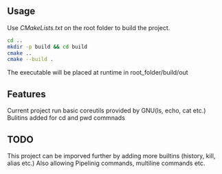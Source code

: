 ## Usage

Use *CMakeLists.txt* on the root folder to build the project.

```bash
cd ..
mkdir -p build && cd build
cmake ..
cmake --build .
```

The executable will be placed at runtime in root_folder/build/out 

## Features

Current project run basic coreutils provided by GNU(ls, echo, cat etc.)
Bulitins added for cd and pwd commnads

## TODO

This project can be imporved further by adding more builtins (history, kill, alias etc.)
Also allowing Pipelinig commands, multiline commands etc.

